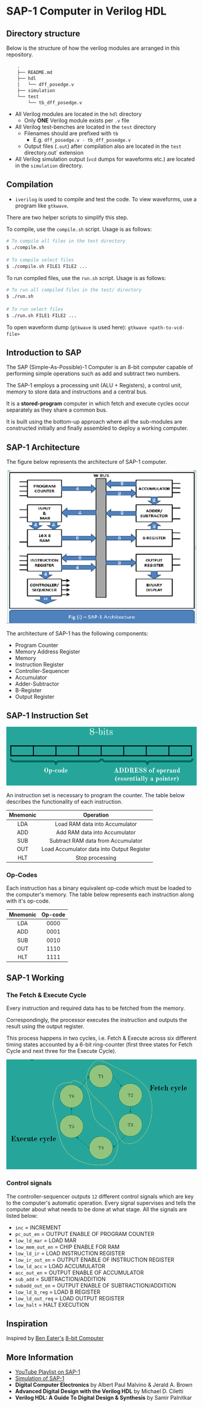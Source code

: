 # SAP-1 Computer in Verilog HDL

## Directory structure

Below is the structure of how the verilog modules are arranged in this repository.

```
    .
    ├── README.md
    ├── hdl
    │   └── dff_posedge.v
    ├── simulation
    └── test
        └── tb_dff_posedge.v
```

- All Verilog modules are located in the `hdl` directory
    -   Only **ONE** Verilog module exists per `.v` file
-   All Verilog test-benches are located in the `test` directory
    -   Filenames should are prefixed with `tb`
        -   E.g. `dff_posedge.v - tb_dff_posedge.v`
    -   Output files (`.out`) after compilation also are located in the `test` directory.out` extension
-   All Verilog simulation output (`vcd` dumps for waveforms etc.) are located in the `simulation` directory.

## Compilation

* `iverilog` is used to compile and test the code. To view waveforms, use a program like `gtkwave`.

There are two helper scripts to simplify this step.

To compile, use the `compile.sh` script. Usage is as follows:

```sh
# To compile all files in the test directory
$ ./compile.sh

# To compile select files
$ ./compile.sh FILE1 FILE2 ...
```

To run compiled files, use the `run.sh` script.
Usage is as follows:

```sh
# To run all compiled files in the test/ directory
$ ./run.sh

# To run select files
$ ./run.sh FILE1 FILE2 ...
```
To open waveform dump (`gtkwave` is used here): `gtkwave <path-to-vcd-file>`

## Introduction to SAP

The SAP (Simple-As-Possible)-1 Computer is an 8-bit computer capable of performing simple operations such as add and subtract two numbers.

The SAP-1 employs a processing unit (ALU + Registers), a control unit, memory to store data and instructions and a central bus.

It is a **stored-program** computer in which fetch and execute cycles occur separately as they share a common bus.

It is built using the bottom-up approach where all the sub-modules are constructed initially and finally assembled to deploy a working computer.

## SAP-1 Architecture

The figure below represents the architecture of SAP-1 computer.

![SAP-1 Architecture](./img/sap_arch.png)

The architecture of SAP-1 has the following components:
* Program Counter
* Memory Address Register
* Memory
* Instruction Register
* Controller-Sequencer
* Accumulator
* Adder-Subtractor
* B-Register
* Output Register

## SAP-1 Instruction Set

![Instruction](./img/instr_breakdown.png)

An instruction set is necessary to program the counter. The table below describes the functionality of each instruction.

| Mnemonic | Operation |
|:---:|:---:|
|LDA|Load RAM data into Accumulator|
|ADD|Add RAM data into Accumulator|
|SUB|Subtract RAM data from Accumulator|
|OUT|Load Accumulator data into Output Register|
|HLT|Stop processing|

### Op-Codes

Each instruction has a binary equivalent op-code which must be loaded to the
computer's memory. The table below represents each instruction along with it's
op-code.

| Mnemonic | Op-code |
|:---:|:---:|
|LDA|0000|
|ADD|0001|
|SUB|0010|
|OUT|1110|
|HLT|1111|

## SAP-1 Working

### The Fetch & Execute Cycle

Every instruction and required data has to be fetched from the memory.

Correspondingly, the processor executes the instruction and outputs the result using the output register.

This process happens in two cycles, i.e. Fetch & Execute across six different timing states accounted by a 6-bit ring-counter (first three states for Fetch Cycle and next three for the Execute Cycle).

![T States](./img/t_states.PNG)

### Control signals

The controller-sequencer outputs `12` different control signals which are key to the computer's automatic operation.
Every signal supervises and tells the computer about what needs to be done at what stage.
All the signals are listed below:

+ `inc` = INCREMENT
+ `pc_out_en` = OUTPUT ENABLE OF PROGRAM COUNTER
+ `low_ld_mar` = LOAD MAR
+ `low_mem_out_en` = CHIP ENABLE FOR RAM
+ `low_ld_ir` = LOAD INSTRUCTION REGISTER
+ `low_ir_out_en` = OUTPUT ENABLE OF INSTRUCTION REGISTER
+ `low_ld_acc` = LOAD ACCUMULATOR
+ `acc_out_en` = OUTPUT ENABLE OF ACCUMULATOR
+ `sub_add` = SUBTRACTION/ADDITION
+ `subadd_out_en` = OUTPUT ENABLE OF SUBTRACTION/ADDITION
+ `low_ld_b_reg` = LOAD B REGISTER
+ `low_ld_out_req` = LOAD OUTPUT REGISTER
+ `low_halt` = HALT EXECUTION

## Inspiration

Inspired by [Ben Eater's](https://www.youtube.com/user/eaterbc) [8-bit Computer](https://www.youtube.com/playlist?list=PLowKtXNTBypGqImE405J2565dvjafglHU)

## More Information

+ [YouTube Playlist on SAP-1](https://www.youtube.com/playlist?list=PLbUnUWOWn7M8QmODC1wdVhVPlP_u4FwBc)
+ [Simulation of SAP-1](https://circuitverse.org/users/3903/projects/sap-1-6896132f-12e6-416f-afb9-b986b354eda3)
+ **Digital Computer Electronics** by Albert Paul Malvino & Jerald A. Brown
+ **Advanced Digital Design with the Verilog HDL** by Michael D. Ciletti
+ **Verilog HDL: A Guide To Digital Design & Synthesis** by Samir Palnitkar
